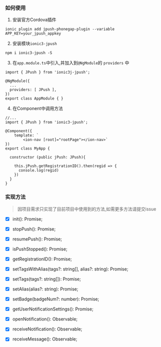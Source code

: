### 如何使用
1. 安装官方Cordova插件
```
ionic plugin add jpush-phonegap-plugin --variable APP_KEY=your_jpush_appkey
```

2. 安装模块`ionic3-jpush`
```
npm i ionic3-jpush -S
```

3. 在`app.module.ts`中引入,并加入到`@NgModule`的 `providers` 中

```
import { JPush } from 'ionic3j-jpush';

@NgModule({
  ...
  providers: [ JPush ],
})
export class AppModule { }

```

4. 在Component中调用方法

```
//...
import { JPush } from 'ionic3-jpush';

@Component({
    template: `
        <ion-nav [root]="rootPage"></ion-nav>`
})
export class MyApp {

  constructor (public jPush: JPush){

    this.jPush.getRegistrationID().then(regid => {
      console.log(regid)
    })
  }
}

```

### 实现方法

> 因项目需求只实现了目前项目中使用到的方法,如需更多方法请提交issue

- [x] init(): Promise<any>;
- [x] stopPush(): Promise<any>;
- [x] resumePush(): Promise<any>;
- [x] isPushStopped(): Promise<any>;
- [x] getRegistrationID(): Promise<any>;
- [x] setTagsWithAlias(tags?: string[], alias?: string): Promise<any>;
- [x] setTags(tags?: string[]): Promise<any>;
- [x] setAlias(alias?: string): Promise<any>;
- [x] setBadge(badgeNum?: number): Promise<any>;
- [x] getUserNotificationSettings(): Promise<any>;
- [x] openNotification(): Observable<any>;
- [x] receiveNotification(): Observable<any>;
- [x] receiveMessage(): Observable<any>;

